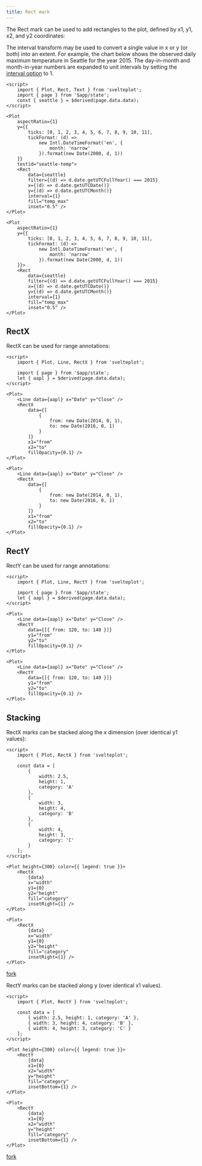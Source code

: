 ```yaml
---
title: Rect mark
---
```


The Rect mark can be used to add rectangles to the plot, defined by x1, y1, x2, and y2 coordinates:

The interval transform may be used to convert a single value in x or y (or both) into an extent. For example, the chart below shows the observed daily maximum temperature in Seattle for the year 2015. The day-in-month and month-in-year numbers are expanded to unit intervals by setting the [interval option](/transforms/interval) to 1.

```svelte live
<script>
    import { Plot, Rect, Text } from 'svelteplot';
    import { page } from '$app/state';
    const { seattle } = $derived(page.data.data);
</script>

<Plot
    aspectRatio={1}
    y={{
        ticks: [0, 1, 2, 3, 4, 5, 6, 7, 8, 9, 10, 11],
        tickFormat: (d) =>
            new Intl.DateTimeFormat('en', {
                month: 'narrow'
            }).format(new Date(2000, d, 1))
    }}
    testid="seattle-temp">
    <Rect
        data={seattle}
        filter={(d) => d.date.getUTCFullYear() === 2015}
        x={(d) => d.date.getUTCDate()}
        y={(d) => d.date.getUTCMonth()}
        interval={1}
        fill="temp_max"
        inset="0.5" />
</Plot>
```

```svelte
<Plot
    aspectRatio={1}
    y={{
        ticks: [0, 1, 2, 3, 4, 5, 6, 7, 8, 9, 10, 11],
        tickFormat: (d) =>
            new Intl.DateTimeFormat('en', {
                month: 'narrow'
            }).format(new Date(2000, d, 1))
    }}>
    <Rect
        data={seattle}
        filter={(d) => d.date.getUTCFullYear() === 2015}
        x={(d) => d.date.getUTCDate()}
        y={(d) => d.date.getUTCMonth()}
        interval={1}
        fill="temp_max"
        inset="0.5" />
</Plot>
```

## RectX

RectX can be used for range annotations:

```svelte live
<script>
    import { Plot, Line, RectX } from 'svelteplot';

    import { page } from '$app/state';
    let { aapl } = $derived(page.data.data);
</script>

<Plot>
    <Line data={aapl} x="Date" y="Close" />
    <RectX
        data={[
            {
                from: new Date(2014, 0, 1),
                to: new Date(2016, 0, 1)
            }
        ]}
        x1="from"
        x2="to"
        fillOpacity={0.1} />
</Plot>
```

```svelte
<Plot>
    <Line data={aapl} x="Date" y="Close" />
    <RectX
        data={[
            {
                from: new Date(2014, 0, 1),
                to: new Date(2016, 0, 1)
            }
        ]}
        x1="from"
        x2="to"
        fillOpacity={0.1} />
</Plot>
```

## RectY

RectY can be used for range annotations:

```svelte live
<script>
    import { Plot, Line, RectY } from 'svelteplot';

    import { page } from '$app/state';
    let { aapl } = $derived(page.data.data);
</script>

<Plot>
    <Line data={aapl} x="Date" y="Close" />
    <RectY
        data={[{ from: 120, to: 140 }]}
        y1="from"
        y2="to"
        fillOpacity={0.1} />
</Plot>
```

```svelte
<Plot>
    <Line data={aapl} x="Date" y="Close" />
    <RectY
        data={[{ from: 120, to: 140 }]}
        y1="from"
        y2="to"
        fillOpacity={0.1} />
</Plot>
```

## Stacking

RectX marks can be stacked along the x dimension (over identical y1 values):

```svelte live
<script>
    import { Plot, RectX } from 'svelteplot';

    const data = [
        {
            width: 2.5,
            height: 1,
            category: 'A'
        },
        {
            width: 3,
            height: 4,
            category: 'B'
        },
        {
            width: 4,
            height: 3,
            category: 'C'
        }
    ];
</script>

<Plot height={300} color={{ legend: true }}>
    <RectX
        {data}
        x="width"
        y1={0}
        y2="height"
        fill="category"
        insetRight={1} />
</Plot>
```

```svelte
<Plot>
    <RectX
        {data}
        x="width"
        y1={0}
        y2="height"
        fill="category"
        insetRight={1} />
</Plot>
```

[fork](https://svelte.dev/playground/9fe225752dbd43fdb00123dcf7bf9441?version=5)

RectY marks can be stacked along y (over identical x1 values).

```svelte live
<script>
    import { Plot, RectY } from 'svelteplot';

    const data = [
        { width: 2.5, height: 1, category: 'A' },
        { width: 3, height: 4, category: 'B' },
        { width: 4, height: 3, category: 'C' }
    ];
</script>

<Plot height={300} color={{ legend: true }}>
    <RectY
        {data}
        x1={0}
        x2="width"
        y="height"
        fill="category"
        insetBottom={1} />
</Plot>
```

```svelte
<Plot>
    <RectY
        {data}
        x1={0}
        x2="width"
        y="height"
        fill="category"
        insetBottom={1} />
</Plot>
```

[fork](https://svelte.dev/playground/4db4c6caea4f4329a30c1f18c46ea7d9?version=5.33.2)
